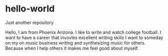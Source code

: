 # hello-world
Just another repository

Hello, 
I am from Phoenix Arizona. I like to write and watch college football. I want to have a career that invovles excellent writing skills 
I want to someday on my on music business writing and synthesizing music for others. Because when I help others it makes me feel good about myself.
